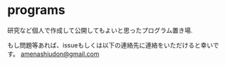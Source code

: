 # programs
研究など個人で作成して公開してもよいと思ったプログラム置き場.

もし問題等あれば、issueもしくは以下の連絡先に連絡をいただけると幸いです。
amenashiudon@gmail.com

